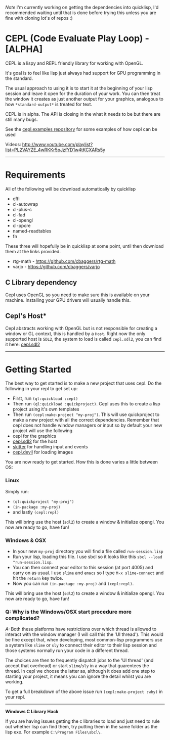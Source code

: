 _Note_ I'm currently working on getting the dependencies into quicklisp, I'd recommended waiting until that is done before trying this unless you are fine with cloning lot's of repos :)

# CEPL (Code Evaluate Play Loop) - [ALPHA]

CEPL is a lispy and REPL friendly library for working with OpenGL.

It's goal is to feel like lisp just always had support for GPU programming in the standard.

The usual approach to using it is to start it at the beginning of your lisp session and leave it open for the duration of your work. You can then treat the window it creates as just another output for your graphics, analogous to how `*standard-output*` is treated for text.

CEPL is in alpha. The API is closing in the what it needs to be but there are still many bugs.

See the [cepl.examples repository](https://github.com/cbaggers/cepl.examples) for some examples of how cepl can be used

Videos: http://www.youtube.com/playlist?list=PL2VAYZE_4wRKKr5pJzfYD1w4tKCXARs5y

-----------------------------------------------------------------------------------------

# Requirements

All of the following will be download automatically by quicklisp

* cffi
* cl-autowrap
* cl-plus-c
* cl-fad
* cl-opengl
* cl-ppcre
* named-readtables
* fn

These three will hopefully be in quicklisp at some point, until then download them at the links provided.

* rtg-math - https://github.com/cbaggers/rtg-math
* varjo - https://github.com/cbaggers/varjo

## C Library dependency

Cepl uses OpenGL so you need to make sure this is available on your machine. Installing your GPU drivers will usually handle this.

## Cepl's Host*

Cepl abstracts working with OpenGL but is not responsible for creating a window or GL context, this is handled by a `Host`. Right now the only supported host is `SDL2`, the system to load is called `cepl.sdl2`, you can find it here: [cepl.sdl2](https://github.com/cbaggers/cepl.sdl2)

-----------------------------------------------------------------------------------------

# Getting Started

The best way to get started is to make a new project that uses cepl. Do the following in your repl to get set up:

- First, run `(ql:quickload :cepl)`
- Then run `(ql:quickload :quickproject)`. Cepl uses this to create a lisp project using it's own templates
- Then run `(cepl:make-project "my-proj")`. This will use quickproject to make a new project with all the correct dependencies. Remember that cepl does not handle window managers or input so by default your new project will use the following
 - cepl for the graphics
 - [cepl.sdl2](https://github.com/cbaggers/cepl.sdl2) for the host
 - [skitter](https://github.com/cbaggers/skitter) for handling input and events
 - [cepl.devil](https://github.com/cbaggers/cepl.devil) for loading images

You are now ready to get started. How this is done varies a little between OS:

### Linux

Simply run:
- `(ql:quickproject "my-proj")`
- `(in-package :my-proj)`
- and lastly `(cepl:repl)`

This will bring use the host (`sdl2`) to create a window & initialize opengl. You now are ready to go, have fun!

### Windows & OSX

- In your new `my-proj` directory you will find a file called `run-session.lisp`
- Run your lisp, loading this file. I use sbcl so it looks like this `sbcl --load "run-session.lisp`.
- You can then connect your editor to this session (at port 4005) and carry on as usual. I use `slime` and `emacs` so I type `M-x slime-connect` and hit the `return` key twice.
- Now you can run `(in-package :my-proj)` and `(cepl:repl)`.

This will bring use the host (`sdl2`) to create a window & initialize opengl. You now are ready to go, have fun!

### Q: Why is the Windows/OSX start procedure more complicated?

*A:* Both these platforms have restrictions over which thread is allowed to interact with the window manager (I will call this the 'UI thread'). This would be fine except that, when developing, most common-lisp programmers use a system like `slime` or `sly` to connect their editor to their lisp session and those systems normally run your code in a different thread.

The choices are then to frequently dispatch jobs to the 'UI thread' (and accept that overhead) or start `slime`/`sly` in a way that guarentees the thread. In cepl we choose the latter as, although it does add one step to starting your project, it means you can ignore the detail whilst you are working.

To get a full breakdown of the above issue run `(cepl:make-project :why)` in your repl.

-----------------------------------------------------------------------------------------

**Windows C Library Hack**

If you are having issues getting the c libraries to load and just need to rule out whether lisp can find them, try putting them in the same folder as the lisp exe. For example `C:\Program Files\sbcl\`.
